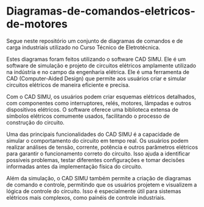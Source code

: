 # Diagramas-de-comandos-eletricos-de-motores
Segue neste repositório um conjunto de diagramas de comandos e de carga industriais utilizado no Curso Técnico de Eletrotécnica.

Estes diagramas foram feitos utilizando o software CAD SIMU. Ele é um software de simulação e projeto de circuitos elétricos amplamente utilizado na indústria e no campo da engenharia elétrica. Ele é uma ferramenta de CAD (Computer-Aided Design) que permite aos usuários criar e simular circuitos elétricos de maneira eficiente e precisa.

Com o CAD SIMU, os usuários podem criar esquemas elétricos detalhados, com componentes como interruptores, relés, motores, lâmpadas e outros dispositivos elétricos. O software oferece uma biblioteca extensa de símbolos elétricos comumente usados, facilitando o processo de construção do circuito.

Uma das principais funcionalidades do CAD SIMU é a capacidade de simular o comportamento do circuito em tempo real. Os usuários podem realizar análises de tensão, corrente, potência e outros parâmetros elétricos para garantir o funcionamento correto do circuito. Isso ajuda a identificar possíveis problemas, testar diferentes configurações e tomar decisões informadas antes da implementação física do circuito.

Além da simulação, o CAD SIMU também permite a criação de diagramas de comando e controle, permitindo que os usuários projetem e visualizem a lógica de controle do circuito. Isso é especialmente útil para sistemas elétricos mais complexos, como painéis de controle industriais.
